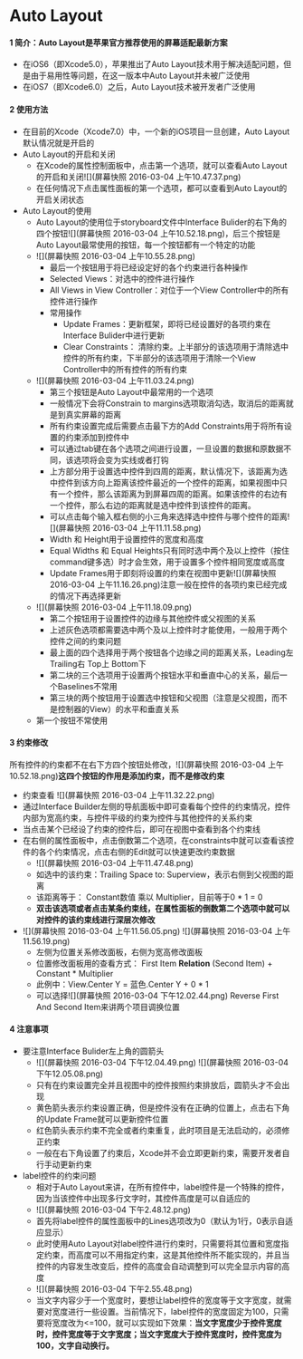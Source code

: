 #  Auto Layout
#### 1 简介：Auto Layout是苹果官方推荐使用的屏幕适配最新方案
- 在iOS6（即Xcode5.0），苹果推出了Auto Layout技术用于解决适配问题，但是由于易用性等问题，在这一版本中Auto Layout并未被广泛使用
- 在iOS7（即Xcode6.0）之后，Auto Layout技术被开发者广泛使用

#### 2 使用方法
- 在目前的Xcode（Xcode7.0）中，一个新的iOS项目一旦创建，Auto Layout默认情况就是开启的
- Auto Layout的开启和关闭
  - 在Xcode的属性控制面板中，点击第一个选项，就可以查看Auto Layout的开启和关闭![](屏幕快照 2016-03-04 上午10.47.37.png)
  - 在任何情况下点击属性面板的第一个选项，都可以查看到Auto Layout的开启关闭状态
- Auto Layout的使用
  - Auto Layout的使用位于storyboard文件中Interface Bulider的右下角的四个按钮![](屏幕快照 2016-03-04 上午10.52.18.png)，后三个按钮是Auto Layout最常使用的按钮，每一个按钮都有一个特定的功能
  - ![](屏幕快照 2016-03-04 上午10.55.28.png)
    - 最后一个按钮用于将已经设定好的各个约束进行各种操作
    - Selected Views：对选中的控件进行操作
    - All Views in View Controller：对位于一个View Controller中的所有控件进行操作
    - 常用操作
      - Update Frames：更新框架，即将已经设置好的各项约束在Interface Bulider中进行更新
      - Clear Constraints： 清除约束。上半部分的该选项用于清除选中控件的所有约束，下半部分的该选项用于清除一个View Controller中的所有控件的所有约束
  - ![](屏幕快照 2016-03-04 上午11.03.24.png)
    - 第三个按钮是Auto Layout中最常用的一个选项
    - 一般情况下会将Constrain to margins选项取消勾选，取消后的距离就是到真实屏幕的距离
    - 所有约束设置完成后需要点击最下方的Add Constraints用于将所有设置的约束添加到控件中
    - 可以通过tab键在各个选项之间进行设置，一旦设置的数据和原数据不同，该选项将会变为实线或者打钩
    - 上方部分用于设置选中控件到四周的距离，默认情况下，该距离为选中控件到该方向上距离该控件最近的一个控件的距离，如果视图中只有一个控件，那么该距离为到屏幕四周的距离。如果该控件的右边有一个控件，那么右边的距离就是选中控件到该控件的距离。
    - 可以点击每个输入框右侧的小三角来选择选中控件与哪个控件的距离![](屏幕快照 2016-03-04 上午11.11.58.png)
    - Width 和 Height用于设置控件的宽度和高度
    - Equal Widths 和 Equal Heights只有同时选中两个及以上控件（按住command键多选）时才会生效，用于设置多个控件相同宽度或高度
    - Update Frames用于即刻将设置的约束在视图中更新![](屏幕快照 2016-03-04 上午11.16.26.png)注意一般在控件的各项约束已经完成的情况下再选择更新
  - ![](屏幕快照 2016-03-04 上午11.18.09.png)
    - 第二个按钮用于设置控件的边缘与其他控件或父视图的关系
    - 上述灰色选项都需要选中两个及以上控件时才能使用，一般用于两个控件之间的约束问题
    - 最上面的四个选择用于两个按钮各个边缘之间的距离关系，Leading左 Trailing右 Top上 Bottom下
    - 第二块的三个选项用于设置两个按钮水平和垂直中心的关系，最后一个Baselines不常用
    - 第三块的两个按钮用于设置选中按钮和父视图（注意是父视图，而不是控制器的View）的水平和垂直关系
  - 第一个按钮不常使用
 
#### 3 约束修改
所有控件的约束都不在右下方四个按钮处修改，![](屏幕快照 2016-03-04 上午10.52.18.png)**这四个按钮的作用是添加约束，而不是修改约束**
- 约束查看
 ![](屏幕快照 2016-03-04 上午11.32.22.png)
 - 通过Interface Builder左侧的导航面板中即可查看每个控件的约束情况，控件内部为宽高约束，与控件平级的约束为控件与其他控件的关系约束
 - 当点击某个已经设了约束的控件后，即可在视图中查看到各个约束线
 - 在右侧的属性面板中，点击倒数第二个选项，在constraints中就可以查看该控件的各个约束情况，点击右侧的Edit就可以快速更改约束数据
    - ![](屏幕快照 2016-03-04 上午11.47.48.png)
    - 如选中的该约束：Trailing Space to: Superview，表示右侧到父视图的距离
    - 该距离等于： Constant数值 乘以 Multiplier，目前等于0 * 1 = 0
    - **双击该选项或者点击某条约束线，在属性面板的倒数第二个选项中就可以对控件的该约束线进行深层次修改**
 - ![](屏幕快照 2016-03-04 上午11.56.05.png)    ![](屏幕快照 2016-03-04 上午11.56.19.png) 
   - 左侧为位置关系修改面板，右侧为宽高修改面板
   -  位置修改面板用的查看方式： First Item  **Relation**  (Second Item) + Constant * Multiplier
   -  此例中：View.Center Y = 蓝色.Center Y + 0 * 1
   -  可以选择![](屏幕快照 2016-03-04 下午12.02.44.png) Reverse First And Second Item来讲两个项目调换位置

#### 4 注意事项

- 要注意Interface Bulider左上角的圆箭头
  - ![](屏幕快照 2016-03-04 下午12.04.49.png)   ![](屏幕快照 2016-03-04 下午12.05.08.png)
  - 只有在约束设置完全并且视图中的控件按照约束排放后，圆箭头才不会出现
  - 黄色箭头表示约束设置正确，但是控件没有在正确的位置上，点击右下角的Update Frame就可以更新控件位置
  - 红色箭头表示约束不完全或者约束重复，此时项目是无法启动的，必须修正约束
  - 一般在右下角设置了约束后，Xcode并不会立即更新约束，需要开发者自行手动更新约束
- label控件的约束问题
  - 相对于Auto Layout来讲，在所有控件中，label控件是一个特殊的控件，因为当该控件中出现多行文字时，其控件高度是可以自适应的
  - ![](屏幕快照 2016-03-04 下午2.48.12.png)
  - 首先将label控件的属性面板中的Lines选项改为0（默认为1行，0表示自适应显示）
  - 此时使用Auto Layout对label控件进行约束时，只需要将其位置和宽度指定约束，而高度可以不用指定约束，这是其他控件所不能实现的，并且当控件的内容发生改变后，控件的高度会自动调整到可以完全显示内容的高度
  - ![](屏幕快照 2016-03-04 下午2.55.48.png)
  - 当文字内容少于一个宽度时，要想让label控件的宽度等于文字宽度，就需要对宽度进行一些设置。当前情况下，label控件的宽度固定为100，只需要将宽度改为<=100，就可以实现如下效果：**当文字宽度少于控件宽度时，控件宽度等于文字宽度；当文字宽度大于控件宽度时，控件宽度为100，文字自动换行。**
  
